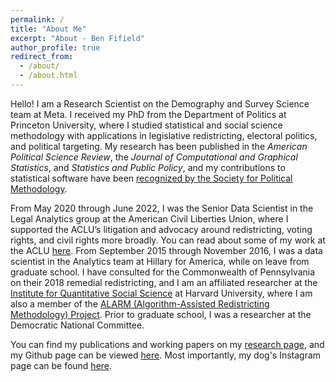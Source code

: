 ```yaml
---
permalink: /
title: "About Me"
excerpt: "About - Ben Fifield"
author_profile: true
redirect_from: 
  - /about/
  - /about.html
---
```


Hello! I am a Research Scientist on the Demography and Survey Science team at Meta. I received my PhD from the Department of Politics at Princeton University, where I studied statistical and social science methodology with applications in legislative redistricting, electoral politics, and political targeting. My research has been published in the _American Political Science Review_, the _Journal of Computational and Graphical Statistics_, and _Statistics and Public Policy_, and my contributions to statistical software have been [recognized by the Society for Political Methodology](https://polmeth.org/news/2021-statistical-software-award). 

From May 2020 through June 2022, I was the Senior Data Scientist in the Legal Analytics group at the American Civil Liberties Union, where I supported the ACLU’s litigation and advocacy around redistricting, voting rights, and civil rights more broadly. You can read about some of my work at the ACLU [here](https://www.aclu.org/report/racial-justice-demands-every-vote-counted). From September 2015 through November 2016, I was a data scientist in the Analytics team at Hillary for America, while on leave from graduate school. I have consulted for the Commonwealth of Pennsylvania on their 2018 remedial redistricting, and I am an affiliated researcher at the [Institute for Quantitative Social Science](https://www.iq.harvard.edu/) at Harvard University, where I am also a member of the [ALARM (Algorithm-Assisted Redistricting Methodology) Project](https://alarm-redist.github.io/). Prior to graduate school, I was a researcher at the Democratic National Committee.

You can find my publications and working papers on my [research page](/research/), and my Github page can be viewed [here](https://github.com/bfifield). Most importantly, my dog's Instagram page can be found [here](https://www.instagram.com/handsomecharliepup/).
